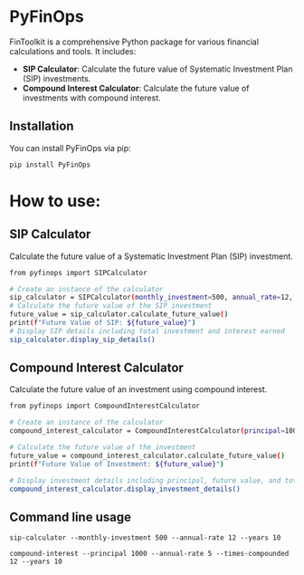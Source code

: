 # PyFinOps

FinToolkit is a comprehensive Python package for various financial calculations and tools. It includes:

- **SIP Calculator**: Calculate the future value of Systematic Investment Plan (SIP) investments.
- **Compound Interest Calculator**: Calculate the future value of investments with compound interest.

## Installation

You can install PyFinOps via pip:

```bash
pip install PyFinOps
```

# How to use:
## SIP Calculator
Calculate the future value of a Systematic Investment Plan (SIP) investment.

```bash
from pyfinops import SIPCalculator

# Create an instance of the calculator
sip_calculator = SIPCalculator(monthly_investment=500, annual_rate=12, years=10)
# Calculate the future value of the SIP investment
future_value = sip_calculator.calculate_future_value()
print(f"Future Value of SIP: ${future_value}")
# Display SIP details including total investment and interest earned
sip_calculator.display_sip_details()
```

## Compound Interest Calculator
Calculate the future value of an investment using compound interest.

```bash
from pyfinops import CompoundInterestCalculator

# Create an instance of the calculator
compound_interest_calculator = CompoundInterestCalculator(principal=1000, annual_rate=5, times_compounded=12, years=10)

# Calculate the future value of the investment
future_value = compound_interest_calculator.calculate_future_value()
print(f"Future Value of Investment: ${future_value}")

# Display investment details including principal, future value, and total interest earned
compound_interest_calculator.display_investment_details()

```

## Command line usage

```
sip-calculator --monthly-investment 500 --annual-rate 12 --years 10

compound-interest --principal 1000 --annual-rate 5 --times-compounded 12 --years 10
